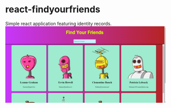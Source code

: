 # react-findyourfriends
Simple react application featuring identity records.
![Screenshot](https://github.com/Lakshya3190/react-findyourfriends/blob/master/Screenshot%20(26).png)
